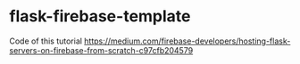 # flask-firebase-template
Code of this tutorial https://medium.com/firebase-developers/hosting-flask-servers-on-firebase-from-scratch-c97cfb204579
